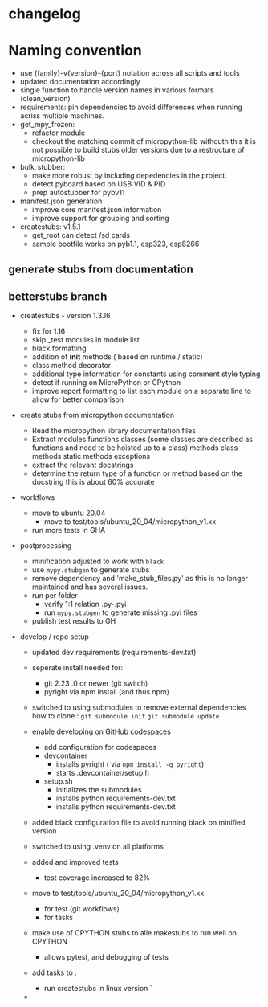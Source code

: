 
# changelog 
# Naming convention
- use {family}-v{version}-{port} notation across all scripts and tools
- updated documentation accordingly 
- single function to handle version names in various formats (clean_version)
- requirements: pin dependencies to avoid differences when running acriss multiple machines.
- get_mpy_frozen: 
    - refactor module
    - checkout the matching commit of micropython-lib 
      withouth this it is not possible to build stubs older versions due to a restructure of micropython-lib
- bulk_stubber: 
    - make more robust by including depedencies in the project.
    - detect pyboard based on USB VID & PID
    - prep autostubber for pybv11
- manifest.json generation
    - improve core manifest.json information 
    - improve support for grouping and sorting 
- createstubs: v1.5.1
    - get_root can detect /sd cards
    - sample bootfile works on pyb1.1, esp323, esp8266

## generate stubs from documentation 

## betterstubs branch
- createstubs  - version 1.3.16
    - fix for 1.16 
    - skip _test modules in module list
    - black formatting 
    - addition of __init__ methods ( based on runtime / static)
    - class method decorator 
    - additional type information for constants using comment style typing
    - detect if running on MicroPython or CPython
    - improve report formatting to list each module on a separate line to allow for better comparison

- create stubs from micropython documentation
    - Read the micropython library documentation files 
    - Extract 
        modules
            functions
            classes  (some classes are described as functions and need to be hoisted up to a class)
                methods
                class methods
                static methods
            exceptions
    - extract the relevant docstrings
    - determine the return type of a function or method based on the docstring 
        this is about 60% accurate 


- workflows
    - move to ubuntu 20.04 
        - move to test/tools/ubuntu_20_04/micropython_v1.xx
    - run more tests in GHA 

- postprocessing 
    - minification adjusted to work with `black`
    - use `mypy.stubgen` to generate stubs 
    - remove dependency and 'make_stub_files.py' as this is no longer maintained and has several issues.
    - run per folder 
        - verify 1:1 relation .py-.pyi
        - run `mypy.stubgen` to generate missing .pyi files
    - publish test results to GH



- develop / repo setup
    - updated dev requirements (requirements-dev.txt)
    - seperate install needed for:
        - git 2.23 .0 or newer (git switch)
        - pyright via npm install (and thus npm)
    - switched to using submodules to remove  external dependencies
        how to clone : 
        `git submodule init`
        `git submodule update`
    - enable developing on [GitHub codespaces](https://github.com/codespaces)
        - add configuration for codespaces 
        - devcontainer
            - installs pyright ( via `npm install -g pyright`)
            - starts .devcontainer/setup.h
        - setup.sh 
            - initializes the submodules 
            - installs python requirements-dev.txt 
            - installs python requirements-dev.txt 

    - added black configuration file to avoid running black on minified version
    - switched to using .venv on all platforms
    - added and improved tests
        - test coverage increased to 82%
    - move to test/tools/ubuntu_20_04/micropython_v1.xx
        - for test (git workflows)
        - for tasks 
    - make use of CPYTHON stubs to alle makestubs to run well on CPYTHON
        - allows pytest, and debugging of tests
    - add tasks to :
        - run createstubs in linux version
`
    - 


